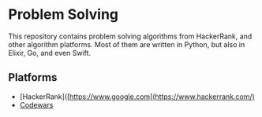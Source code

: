 # Problem Solving

This repository contains problem solving algorithms from HackerRank, and other algorithm platforms. Most of them are written in Python, but also in Elixir, Go, and even Swift.

## Platforms
- [HackerRank]([https://www.google.com](https://www.hackerrank.com/)
- [Codewars](https://www.codewars.com/)
